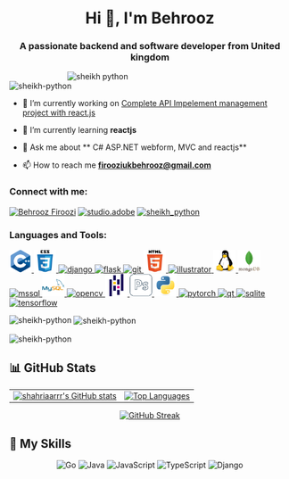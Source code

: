 


<h1 align="center">Hi 👋, I'm Behrooz</h1>
<h3 align="center">A passionate backend and software developer from United kingdom</h3>

<img align="right" alt="sheikh python" width = "400" src ="https://miro.medium.com/v2/resize:fit:1400/1*LKx4KERu8OkRFySU6KpI4w.gif">


<p align="left"> <img src="https://komarev.com/ghpvc/?username=sheikh-python&label=Profile%20views&color=0e75b6&style=flat" alt="sheikh-python" /> </p>

- 🔭 I’m currently working on [Complete API Impelement management project with react.js](https://react.dev/)

- 🌱 I’m currently learning **reactjs**

- 💬 Ask me about ** C# ASP.NET webform, MVC and reactjs**

- 📫 How to reach me **firooziukbehrooz@gmail.com**

<h3 align="left">Connect with me:</h3>
<p align="left">
<a href="https://www.linkedin.com/in/behrooz-firoozi/" target="blank"><img align="center" src="https://raw.githubusercontent.com/rahuldkjain/github-profile-readme-generator/master/src/images/icons/Social/linked-in-alt.svg" alt="Behrooz Firoozi" height="30" width="40" /></a>
<a href="https://instagram.com" target="blank"><img align="center" src="https://raw.githubusercontent.com/rahuldkjain/github-profile-readme-generator/master/src/images/icons/Social/instagram.svg" alt="studio.adobe" height="30" width="40" /></a>
<a href="https://www.youtube.com" target="blank"><img align="center" src="https://raw.githubusercontent.com/rahuldkjain/github-profile-readme-generator/master/src/images/icons/Social/youtube.svg" alt="sheikh_python" height="30" width="40" /></a>
</p>

<h3 align="left">Languages and Tools:</h3>
<p align="left"> <a href="https://www.w3schools.com/cpp/" target="_blank" rel="noreferrer"> <img src="https://raw.githubusercontent.com/devicons/devicon/master/icons/cplusplus/cplusplus-original.svg" alt="cplusplus" width="40" height="40"/> </a> <a href="https://www.w3schools.com/css/" target="_blank" rel="noreferrer"> <img src="https://raw.githubusercontent.com/devicons/devicon/master/icons/css3/css3-original-wordmark.svg" alt="css3" width="40" height="40"/> </a> <a href="https://www.djangoproject.com/" target="_blank" rel="noreferrer"> <img src="https://cdn.worldvectorlogo.com/logos/django.svg" alt="django" width="40" height="40"/> </a> <a href="https://flask.palletsprojects.com/" target="_blank" rel="noreferrer"> <img src="https://www.vectorlogo.zone/logos/pocoo_flask/pocoo_flask-icon.svg" alt="flask" width="40" height="40"/> </a> <a href="https://git-scm.com/" target="_blank" rel="noreferrer"> <img src="https://www.vectorlogo.zone/logos/git-scm/git-scm-icon.svg" alt="git" width="40" height="40"/> </a> <a href="https://www.w3.org/html/" target="_blank" rel="noreferrer"> <img src="https://raw.githubusercontent.com/devicons/devicon/master/icons/html5/html5-original-wordmark.svg" alt="html5" width="40" height="40"/> </a> <a href="https://www.adobe.com/in/products/illustrator.html" target="_blank" rel="noreferrer"> <img src="https://www.vectorlogo.zone/logos/adobe_illustrator/adobe_illustrator-icon.svg" alt="illustrator" width="40" height="40"/> </a> <a href="https://www.linux.org/" target="_blank" rel="noreferrer"> <img src="https://raw.githubusercontent.com/devicons/devicon/master/icons/linux/linux-original.svg" alt="linux" width="40" height="40"/> </a> <a href="https://www.mongodb.com/" target="_blank" rel="noreferrer"> <img src="https://raw.githubusercontent.com/devicons/devicon/master/icons/mongodb/mongodb-original-wordmark.svg" alt="mongodb" width="40" height="40"/> </a> <a href="https://www.microsoft.com/en-us/sql-server" target="_blank" rel="noreferrer"> <img src="https://www.svgrepo.com/show/303229/microsoft-sql-server-logo.svg" alt="mssql" width="40" height="40"/> </a> <a href="https://www.mysql.com/" target="_blank" rel="noreferrer"> <img src="https://raw.githubusercontent.com/devicons/devicon/master/icons/mysql/mysql-original-wordmark.svg" alt="mysql" width="40" height="40"/> </a> <a href="https://opencv.org/" target="_blank" rel="noreferrer"> <img src="https://www.vectorlogo.zone/logos/opencv/opencv-icon.svg" alt="opencv" width="40" height="40"/> </a> <a href="https://pandas.pydata.org/" target="_blank" rel="noreferrer"> <img src="https://raw.githubusercontent.com/devicons/devicon/2ae2a900d2f041da66e950e4d48052658d850630/icons/pandas/pandas-original.svg" alt="pandas" width="40" height="40"/> </a> <a href="https://www.photoshop.com/en" target="_blank" rel="noreferrer"> <img src="https://raw.githubusercontent.com/devicons/devicon/master/icons/photoshop/photoshop-line.svg" alt="photoshop" width="40" height="40"/> </a> <a href="https://www.python.org" target="_blank" rel="noreferrer"> <img src="https://raw.githubusercontent.com/devicons/devicon/master/icons/python/python-original.svg" alt="python" width="40" height="40"/> </a> <a href="https://pytorch.org/" target="_blank" rel="noreferrer"> <img src="https://www.vectorlogo.zone/logos/pytorch/pytorch-icon.svg" alt="pytorch" width="40" height="40"/> </a> <a href="https://www.qt.io/" target="_blank" rel="noreferrer"> <img src="https://upload.wikimedia.org/wikipedia/commons/0/0b/Qt_logo_2016.svg" alt="qt" width="40" height="40"/> </a> <a href="https://www.sqlite.org/" target="_blank" rel="noreferrer"> <img src="https://www.vectorlogo.zone/logos/sqlite/sqlite-icon.svg" alt="sqlite" width="40" height="40"/> </a> <a href="https://www.tensorflow.org" target="_blank" rel="noreferrer"> <img src="https://www.vectorlogo.zone/logos/tensorflow/tensorflow-icon.svg" alt="tensorflow" width="40" height="40"/> </a> </p>


<p><img align="left" src="https://github-readme-stats.vercel.app/api/top-langs?username=sheikh-python&show_icons=true&locale=en&layout=compact" alt="sheikh-python" /></p>

<p>&nbsp;<img align="center" src="https://github-readme-stats.vercel.app/api?username=sheikh-python&show_icons=true&locale=en" alt="sheikh-python" /></p>

<p><img align="center" src="https://github-readme-streak-stats.herokuapp.com/?user=sheikh-python&" alt="sheikh-python" /></p>



## 📊 GitHub Stats

<table align="center">
  <tr>
    <td>
      <a href="https://github.com/shahriaarrr">
        <img alt="shahriaarrr's GitHub stats" src="https://github-readme-stats.vercel.app/api?username=shahriaarrr&hide=prs&custom_title=My%20GitHub%20Stat's&show_icons=true&theme=tokyonight&border_radius=10&hide_border=true&bg_color=15,0d1117,1a1b26" />
      </a>
    </td>
    <td>
      <a href="https://github.com/shahriaarrr">
        <img alt="Top Languages" src="https://github-readme-stats.vercel.app/api/top-langs/?username=shahriaarrr&hide=Vim+Script,Vim+Snippet,C&theme=tokyonight&hide_border=true&border_radius=10&bg_color=15,0d1117,1a1b26&show_icons=true&layout=compact" />
      </a>
    </td>
  </tr>
</table>


<p align="center">
  <a href="https://git.io/streak-stats">
    <img alt="GitHub Streak" src="https://streak-stats.demolab.com/?user=shahriaarrr&theme=gotham" />
  </a>
</p>



## 🚀 My Skills
<p align="center">

  <img src="https://img.shields.io/badge/Go-00ADD8?style=for-the-badge&logo=go&logoColor=white" alt="Go" />
  <img src="https://img.shields.io/badge/Java-ED8B00?style=for-the-badge&logo=java&logoColor=white" alt="Java" />
  <img src="https://img.shields.io/badge/JavaScript-F7DF1E?style=for-the-badge&logo=javascript&logoColor=black" alt="JavaScript" />
  <img src="https://img.shields.io/badge/TypeScript-007ACC?style=for-the-badge&logo=typescript&logoColor=white" alt="TypeScript" />
  <img src="https://img.shields.io/badge/Django-092E20?style=for-the-badge&logo=django&logoColor=white" alt="Django" />
</p>

